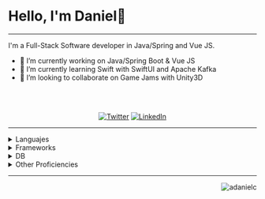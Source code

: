 # Hello, I'm Daniel👋

-----------------------------------------------------------

I'm a Full-Stack Software developer in Java/Spring and Vue JS. 

- 🔭 I’m currently working on Java/Spring Boot & Vue JS
- 🌱 I’m currently learning Swift with SwiftUI and Apache Kafka
- 👯 I’m looking to collaborate on Game Jams with Unity3D



<br>
<br>
<p align="center">
 <a href="https://twitter.com/andresdaniel_"><img src="https://img.shields.io/twitter/follow/andresdaniel_" alt="Twitter"></a>
 <a href="https://www.linkedin.com/in/andrés-castillo-bermúdez-24440aab/"><img src="https://img.shields.io/badge/-122-_? label=LinkedIn&style=social&logo=linkedin" alt="LinkedIn"></a>
</p>

-----------------------------------------------------------

<details>
 <summary>Languajes</summary>
 <ul>
  <li>Java</li>
  <li>JavaScript</li>
  <li>C#</li>
  <li>Swift</li>
 </ul>
</details>

<details>
 <summary>Frameworks</summary>
 <ul>
  <li>Spring Framework</li>
  <li>Vuetify</li>
  <li>SwiftUI</li>
 </ul>
</details>

<details>
 <summary>DB</summary>
 <ul>
  <li>MongoDB</li>
  <li>MySql</li>
  <li>Elastisearch</li>
 </ul>
</details>

<details>
 <summary>Other Proficiencies</summary>
 <ul>
  <li>Docker</li>
  <li>GIT</li>
  <li>Unit Test JUnit - Mockito</li>
  <li>SOLID principles</li>
  <li>Unity3D</li>
 </ul>
</details>

 



-----------------------------------------------------------

<p align="right">
  <img src="https://komarev.com/ghpvc/?username=adanielc" alt="adanielc" /> 
</p>

